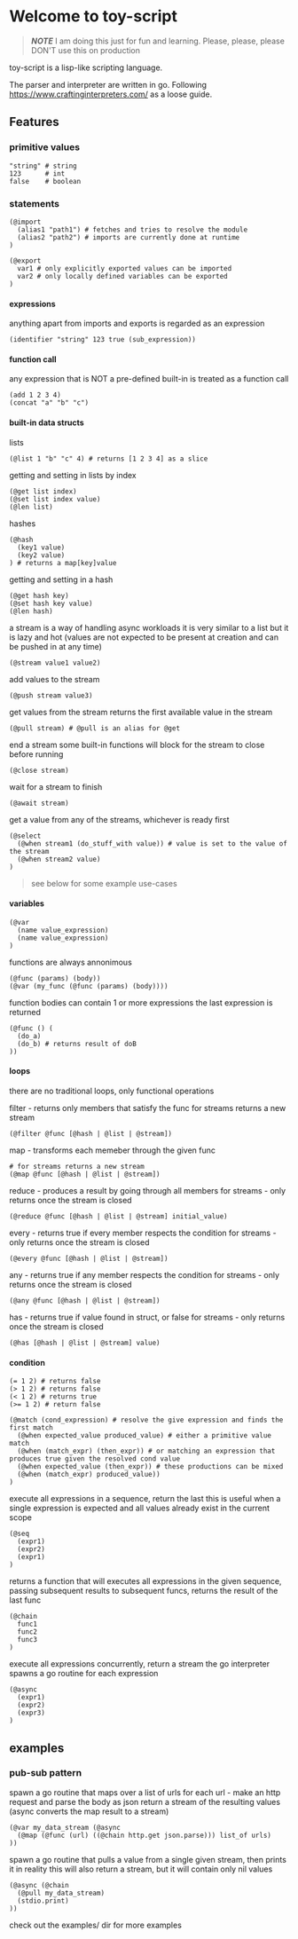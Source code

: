 # Welcome to toy-script

> **_NOTE_** I am doing this just for fun and learning.
> Please, please, please DON'T use this on production

toy-script is a lisp-like scripting language.

The parser and interpreter are written in go. Following <https://www.craftinginterpreters.com/> as a loose guide.

## Features

### primitive values

```
"string" # string
123      # int
false    # boolean
```

### statements

```
(@import
  (alias1 "path1") # fetches and tries to resolve the module
  (alias2 "path2") # imports are currently done at runtime
)

(@export
  var1 # only explicitly exported values can be imported
  var2 # only locally defined variables can be exported
)
```

#### expressions

anything apart from imports and exports is regarded as an expression

```
(identifier "string" 123 true (sub_expression))
```

#### function call

any expression that is NOT a pre-defined built-in is treated as a function call

```
(add 1 2 3 4)
(concat "a" "b" "c")
```

#### built-in data structs

lists

```
(@list 1 "b" "c" 4) # returns [1 2 3 4] as a slice
```

getting and setting in lists by index

```
(@get list index)
(@set list index value)
(@len list)
```

hashes

```
(@hash
  (key1 value)
  (key2 value)
) # returns a map[key]value
```

getting and setting in a hash

```
(@get hash key)
(@set hash key value)
(@len hash)
```

a stream is a way of handling async workloads
it is very similar to a list but it is lazy and hot
(values are not expected to be present at creation
and can be pushed in at any time)

```
(@stream value1 value2)
```

add values to the stream

```
(@push stream value3)
```

get values from the stream
returns the first available value in the stream

```
(@pull stream) # @pull is an alias for @get
```

end a stream
some built-in functions will block for the stream to close before running

```
(@close stream)
```

wait for a stream to finish

```
(@await stream)
```

get a value from any of the streams, whichever is ready first

```
(@select
  (@when stream1 (do_stuff_with value)) # value is set to the value of the stream
  (@when stream2 value)
)
```

> see below for some example use-cases

#### variables

```
(@var
  (name value_expression)
  (name value_expression)
)
```

functions are always annonimous

```
(@func (params) (body))
(@var (my_func (@func (params) (body))))
```

function bodies can contain 1 or more expressions
the last expression is returned

```
(@func () (
  (do_a)
  (do_b) # returns result of doB
))
```

#### loops

there are no traditional loops, only functional operations

filter - returns only members that satisfy the func
for streams returns a new stream

```
(@filter @func [@hash | @list | @stream])
```

map - transforms each memeber through the given func

```
# for streams returns a new stream
(@map @func [@hash | @list | @stream])
```

reduce - produces a result by going through all members
for streams - only returns once the stream is closed

```
(@reduce @func [@hash | @list | @stream] initial_value)
```

every - returns true if every member respects the condition
for streams - only returns once the stream is closed

```
(@every @func [@hash | @list | @stream])
```

any - returns true if any member respects the condition
for streams - only returns once the stream is closed

```
(@any @func [@hash | @list | @stream])
```

has - returns true if value found in struct, or false
for streams - only returns once the stream is closed

```
(@has [@hash | @list | @stream] value)
```

#### condition

```
(= 1 2) # returns false
(> 1 2) # returns false
(< 1 2) # returns true
(>= 1 2) # return false
```

```
(@match (cond_expression) # resolve the give expression and finds the first match
  (@when expected_value produced_value) # either a primitive value match
  (@when (match_expr) (then_expr)) # or matching an expression that produces true given the resolved cond value
  (@when expected_value (then_expr)) # these productions can be mixed
  (@when (match_expr) produced_value))
)
```

execute all expressions in a sequence, return the last
this is useful when a single expression is expected
and all values already exist in the current scope

```
(@seq
  (expr1)
  (expr2)
  (expr1)
)
```

returns a function that will executes all expressions
in the given sequence, passing subsequent results
to subsequent funcs, returns the result of the last func

```
(@chain
  func1
  func2
  func3
)
```

execute all expressions concurrently, return a stream
the go interpreter spawns a go routine for each expression

```
(@async
  (expr1)
  (expr2)
  (expr3)
)
```

## examples

### pub-sub pattern

spawn a go routine that maps over a list of urls
for each url - make an http request and parse the body as json
return a stream of the resulting values
(async converts the map result to a stream)

```
(@var my_data_stream (@async
  (@map (@func (url) ((@chain http.get json.parse))) list_of urls)
))
```

spawn a go routine that pulls a value from a single given stream, then prints it
in reality this will also return a stream, but it will contain only nil values

```
(@async (@chain
  (@pull my_data_stream)
  (stdio.print)
))
```

check out the examples/ dir for more examples
